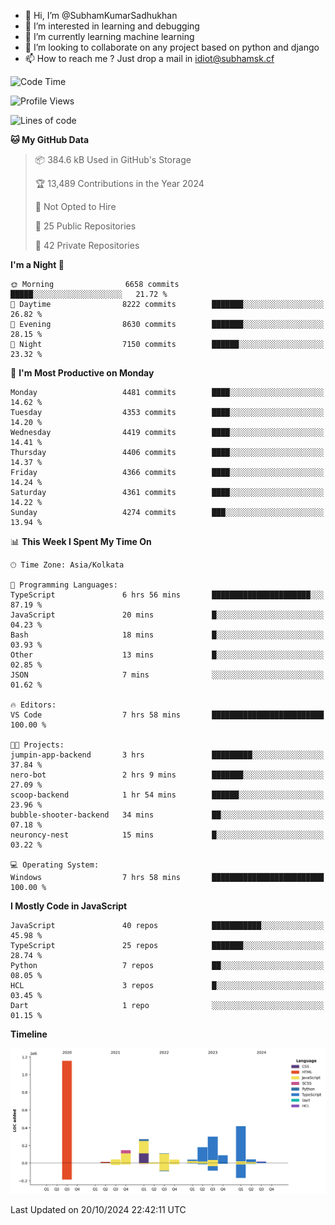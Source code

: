- 👋 Hi, I’m @SubhamKumarSadhukhan
- 👀 I’m interested in learning and debugging
- 🌱 I’m currently learning machine learning
- 💞️ I’m looking to collaborate on any project based on python and django
- 📫 How to reach me ?
      Just drop a mail in idiot@subhamsk.cf

<!---
SubhamKumarSadhukhan/SubhamKumarSadhukhan is a ✨ special ✨ repository because its `README.md` (this file) appears on your GitHub profile.
You can click the Preview link to take a look at your changes.
--->


<!--START_SECTION:waka-->
![Code Time](http://img.shields.io/badge/Code%20Time-2%2C563%20hrs%2011%20mins-blue)

![Profile Views](http://img.shields.io/badge/Profile%20Views-0-blue)

![Lines of code](https://img.shields.io/badge/From%20Hello%20World%20I%27ve%20Written-2.8%20million%20lines%20of%20code-blue)

**🐱 My GitHub Data** 

> 📦 384.6 kB Used in GitHub's Storage 
 > 
> 🏆 13,489 Contributions in the Year 2024
 > 
> 🚫 Not Opted to Hire
 > 
> 📜 25 Public Repositories 
 > 
> 🔑 42 Private Repositories 
 > 
**I'm a Night 🦉** 

```text
🌞 Morning                6658 commits        █████░░░░░░░░░░░░░░░░░░░░   21.72 % 
🌆 Daytime                8222 commits        ███████░░░░░░░░░░░░░░░░░░   26.82 % 
🌃 Evening                8630 commits        ███████░░░░░░░░░░░░░░░░░░   28.15 % 
🌙 Night                  7150 commits        ██████░░░░░░░░░░░░░░░░░░░   23.32 % 
```
📅 **I'm Most Productive on Monday** 

```text
Monday                   4481 commits        ████░░░░░░░░░░░░░░░░░░░░░   14.62 % 
Tuesday                  4353 commits        ████░░░░░░░░░░░░░░░░░░░░░   14.20 % 
Wednesday                4419 commits        ████░░░░░░░░░░░░░░░░░░░░░   14.41 % 
Thursday                 4406 commits        ████░░░░░░░░░░░░░░░░░░░░░   14.37 % 
Friday                   4366 commits        ████░░░░░░░░░░░░░░░░░░░░░   14.24 % 
Saturday                 4361 commits        ████░░░░░░░░░░░░░░░░░░░░░   14.22 % 
Sunday                   4274 commits        ███░░░░░░░░░░░░░░░░░░░░░░   13.94 % 
```


📊 **This Week I Spent My Time On** 

```text
🕑︎ Time Zone: Asia/Kolkata

💬 Programming Languages: 
TypeScript               6 hrs 56 mins       ██████████████████████░░░   87.19 % 
JavaScript               20 mins             █░░░░░░░░░░░░░░░░░░░░░░░░   04.23 % 
Bash                     18 mins             █░░░░░░░░░░░░░░░░░░░░░░░░   03.93 % 
Other                    13 mins             █░░░░░░░░░░░░░░░░░░░░░░░░   02.85 % 
JSON                     7 mins              ░░░░░░░░░░░░░░░░░░░░░░░░░   01.62 % 

🔥 Editors: 
VS Code                  7 hrs 58 mins       █████████████████████████   100.00 % 

🐱‍💻 Projects: 
jumpin-app-backend       3 hrs               █████████░░░░░░░░░░░░░░░░   37.84 % 
nero-bot                 2 hrs 9 mins        ███████░░░░░░░░░░░░░░░░░░   27.09 % 
scoop-backend            1 hr 54 mins        ██████░░░░░░░░░░░░░░░░░░░   23.96 % 
bubble-shooter-backend   34 mins             ██░░░░░░░░░░░░░░░░░░░░░░░   07.18 % 
neuroncy-nest            15 mins             █░░░░░░░░░░░░░░░░░░░░░░░░   03.22 % 

💻 Operating System: 
Windows                  7 hrs 58 mins       █████████████████████████   100.00 % 
```

**I Mostly Code in JavaScript** 

```text
JavaScript               40 repos            ███████████░░░░░░░░░░░░░░   45.98 % 
TypeScript               25 repos            ███████░░░░░░░░░░░░░░░░░░   28.74 % 
Python                   7 repos             ██░░░░░░░░░░░░░░░░░░░░░░░   08.05 % 
HCL                      3 repos             █░░░░░░░░░░░░░░░░░░░░░░░░   03.45 % 
Dart                     1 repo              ░░░░░░░░░░░░░░░░░░░░░░░░░   01.15 % 
```



**Timeline**

![Lines of Code chart](https://raw.githubusercontent.com/SubhamKumarSadhukhan/SubhamKumarSadhukhan/main/assets/bar_graph.png)


 Last Updated on 20/10/2024 22:42:11 UTC
<!--END_SECTION:waka-->
